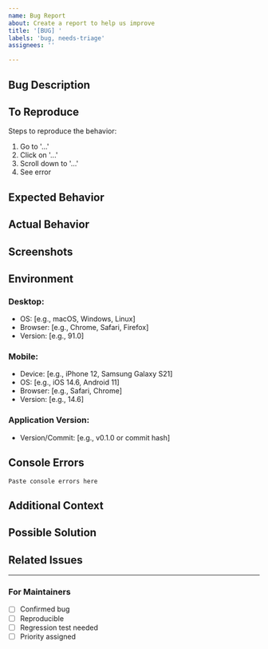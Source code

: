 ```yaml
---
name: Bug Report
about: Create a report to help us improve
title: '[BUG] '
labels: 'bug, needs-triage'
assignees: ''

---
```


## Bug Description
<!-- A clear and concise description of the bug -->

## To Reproduce
Steps to reproduce the behavior:
1. Go to '...'
2. Click on '...'
3. Scroll down to '...'
4. See error

## Expected Behavior
<!-- A clear and concise description of what you expected to happen -->

## Actual Behavior
<!-- What actually happened -->

## Screenshots
<!-- If applicable, add screenshots to help explain your problem -->

## Environment
<!-- Please complete the following information -->

### Desktop:
- OS: [e.g., macOS, Windows, Linux]
- Browser: [e.g., Chrome, Safari, Firefox]
- Version: [e.g., 91.0]

### Mobile:
- Device: [e.g., iPhone 12, Samsung Galaxy S21]
- OS: [e.g., iOS 14.6, Android 11]
- Browser: [e.g., Safari, Chrome]
- Version: [e.g., 14.6]

### Application Version:
- Version/Commit: [e.g., v0.1.0 or commit hash]

## Console Errors
<!-- If applicable, paste any console errors here -->
```
Paste console errors here
```

## Additional Context
<!-- Add any other context about the problem here -->

## Possible Solution
<!-- If you have suggestions on how to fix the bug, please describe them here -->

## Related Issues
<!-- Link any related issues here -->

---

### For Maintainers
- [ ] Confirmed bug
- [ ] Reproducible
- [ ] Regression test needed
- [ ] Priority assigned
